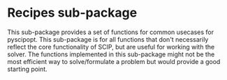 # Recipes sub-package

This sub-package provides a set of functions for common usecases for pyscipopt. This sub-package is for all functions
that don't necessarily reflect the core functionality of SCIP, but are useful for working with the solver. The functions
implemented in this sub-package might not be the most efficient way to solve/formulate a problem but would provide a
good starting point.

